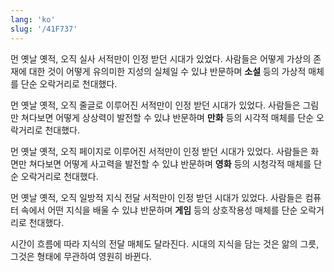 ```yaml
---
lang: 'ko'
slug: '/41F737'
---
```


먼 옛날 옛적, 오직 실사 서적만이 인정 받던 시대가 있었다. 사람들은 어떻게 가상의 존재에 대한 것이 어떻게 유의미한 지성의 실체일 수 있냐 반문하며 **소설** 등의 가상적 매체를 단순 오락거리로 천대했다.

먼 옛날 옛적, 오직 줄글로 이루어진 서적만이 인정 받던 시대가 있었다. 사람들은 그림만 쳐다보면 어떻게 상상력이 발전할 수 있냐 반문하며 **만화** 등의 시각적 매체를 단순 오락거리로 천대했다.

먼 옛날 옛적, 오직 페이지로 이루어진 서적만이 인정 받던 시대가 있었다. 사람들은 화면만 쳐다보면 어떻게 사고력을 발전할 수 있냐 반문하며 **영화** 등의 시청각적 매체를 단순 오락거리로 천대했다.

먼 옛날 옛적, 오직 일방적 지식 전달 서적만이 인정 받던 시대가 있었다. 사람들은 컴퓨터 속에서 어떤 지식을 배울 수 있냐 반문하며 **게임** 등의 상호작용성 매체를 단순 오락거리로 천대했다.

시간이 흐름에 따라 지식의 전달 매체도 달라진다.
시대의 지식을 담는 것은 앎의 그릇, 그것은 형태에 무관하여 영원히 바뀐다.
